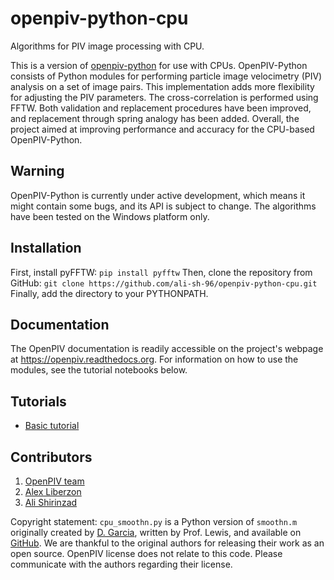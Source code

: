 # openpiv-python-cpu
Algorithms for PIV image processing with CPU.

This is a version of [openpiv-python](https://github.com/OpenPIV/openpiv-python) for use with CPUs. OpenPIV-Python consists of Python modules for performing particle image velocimetry (PIV) analysis on a set of  image pairs. This implementation adds more flexibility for adjusting the PIV parameters. The cross-correlation is performed using FFTW. Both validation and replacement procedures have been improved, and replacement through spring analogy has been added. Overall, the project aimed at improving performance and accuracy for the CPU-based OpenPIV-Python.

## Warning
OpenPIV-Python is currently under active development, which means it might contain some bugs, and its API is subject to change. The algorithms have been tested on the Windows platform only.

## Installation
First, install pyFFTW:
`pip install pyfftw`
Then, clone the repository from GitHub:
`git clone https://github.com/ali-sh-96/openpiv-python-cpu.git`
Finally, add the directory to your PYTHONPATH.

## Documentation
The OpenPIV documentation is readily accessible on the project's webpage at https://openpiv.readthedocs.org. For information on how to use the modules, see the tutorial notebooks below.

## Tutorials
- [Basic tutorial](https://github.com/ali-sh-96/openpiv-python-cpu/blob/main/tutorials/openpiv_python_cpu_tutorial.ipynb)

## Contributors

1. [OpenPIV team](https://groups.google.com/forum/#!forum/openpiv-users)
2. [Alex Liberzon](https://github.com/alexlib)
3. [Ali Shirinzad](https://github.com/ali-sh-96)

Copyright statement: `cpu_smoothn.py` is a Python version of `smoothn.m` originally created by
[D. Garcia](https://de.mathworks.com/matlabcentral/fileexchange/25634-smoothn), written by Prof. Lewis, and available on
[GitHub](https://github.com/profLewis/geogg122/blob/master/Chapter5_Interpolation/python/smoothn.py). We are thankful to the original authors for
releasing their work as an open source. OpenPIV license does not relate to this code. Please communicate with the
authors regarding their license.
